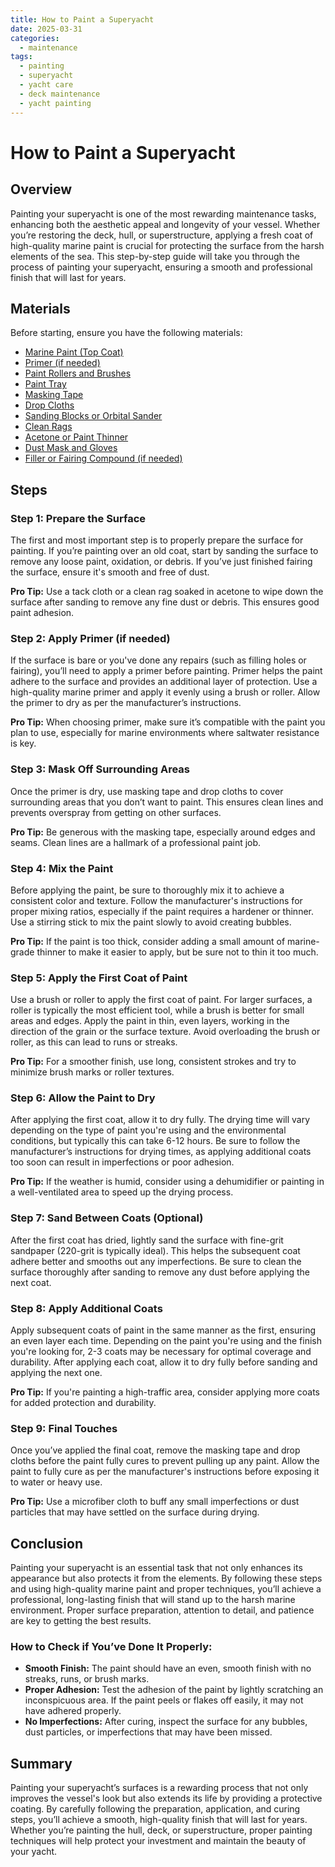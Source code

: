 ```yaml
---
title: How to Paint a Superyacht
date: 2025-03-31
categories:
  - maintenance
tags:
  - painting
  - superyacht
  - yacht care
  - deck maintenance
  - yacht painting
---
```


# How to Paint a Superyacht

## Overview

Painting your superyacht is one of the most rewarding maintenance tasks, enhancing both the aesthetic appeal and longevity of your vessel. Whether you’re restoring the deck, hull, or superstructure, applying a fresh coat of high-quality marine paint is crucial for protecting the surface from the harsh elements of the sea. This step-by-step guide will take you through the process of painting your superyacht, ensuring a smooth and professional finish that will last for years.

## Materials

Before starting, ensure you have the following materials:

- [Marine Paint (Top Coat)](https://www.amazon.com/dp/B09XXX)  
- [Primer (if needed)](https://www.amazon.com/dp/B09XXX)  
- [Paint Rollers and Brushes](https://www.amazon.com/dp/B09XXX)  
- [Paint Tray](https://www.amazon.com/dp/B09XXX)  
- [Masking Tape](https://www.amazon.com/dp/B09XXX)  
- [Drop Cloths](https://www.amazon.com/dp/B09XXX)  
- [Sanding Blocks or Orbital Sander](https://www.amazon.com/dp/B09XXX)  
- [Clean Rags](https://www.amazon.com/dp/B09XXX)  
- [Acetone or Paint Thinner](https://www.amazon.com/dp/B09XXX)  
- [Dust Mask and Gloves](https://www.amazon.com/dp/B09XXX)  
- [Filler or Fairing Compound (if needed)](https://www.amazon.com/dp/B09XXX)

## Steps

### Step 1: Prepare the Surface
The first and most important step is to properly prepare the surface for painting. If you’re painting over an old coat, start by sanding the surface to remove any loose paint, oxidation, or debris. If you’ve just finished fairing the surface, ensure it's smooth and free of dust.

**Pro Tip:** Use a tack cloth or a clean rag soaked in acetone to wipe down the surface after sanding to remove any fine dust or debris. This ensures good paint adhesion.

### Step 2: Apply Primer (if needed)
If the surface is bare or you've done any repairs (such as filling holes or fairing), you’ll need to apply a primer before painting. Primer helps the paint adhere to the surface and provides an additional layer of protection. Use a high-quality marine primer and apply it evenly using a brush or roller. Allow the primer to dry as per the manufacturer’s instructions.

**Pro Tip:** When choosing primer, make sure it’s compatible with the paint you plan to use, especially for marine environments where saltwater resistance is key.

### Step 3: Mask Off Surrounding Areas
Once the primer is dry, use masking tape and drop cloths to cover surrounding areas that you don’t want to paint. This ensures clean lines and prevents overspray from getting on other surfaces.

**Pro Tip:** Be generous with the masking tape, especially around edges and seams. Clean lines are a hallmark of a professional paint job.

### Step 4: Mix the Paint
Before applying the paint, be sure to thoroughly mix it to achieve a consistent color and texture. Follow the manufacturer's instructions for proper mixing ratios, especially if the paint requires a hardener or thinner. Use a stirring stick to mix the paint slowly to avoid creating bubbles.

**Pro Tip:** If the paint is too thick, consider adding a small amount of marine-grade thinner to make it easier to apply, but be sure not to thin it too much.

### Step 5: Apply the First Coat of Paint
Use a brush or roller to apply the first coat of paint. For larger surfaces, a roller is typically the most efficient tool, while a brush is better for small areas and edges. Apply the paint in thin, even layers, working in the direction of the grain or the surface texture. Avoid overloading the brush or roller, as this can lead to runs or streaks.

**Pro Tip:** For a smoother finish, use long, consistent strokes and try to minimize brush marks or roller textures.

### Step 6: Allow the Paint to Dry
After applying the first coat, allow it to dry fully. The drying time will vary depending on the type of paint you're using and the environmental conditions, but typically this can take 6-12 hours. Be sure to follow the manufacturer’s instructions for drying times, as applying additional coats too soon can result in imperfections or poor adhesion.

**Pro Tip:** If the weather is humid, consider using a dehumidifier or painting in a well-ventilated area to speed up the drying process.

### Step 7: Sand Between Coats (Optional)
After the first coat has dried, lightly sand the surface with fine-grit sandpaper (220-grit is typically ideal). This helps the subsequent coat adhere better and smooths out any imperfections. Be sure to clean the surface thoroughly after sanding to remove any dust before applying the next coat.

### Step 8: Apply Additional Coats
Apply subsequent coats of paint in the same manner as the first, ensuring an even layer each time. Depending on the paint you're using and the finish you're looking for, 2-3 coats may be necessary for optimal coverage and durability. After applying each coat, allow it to dry fully before sanding and applying the next one.

**Pro Tip:** If you're painting a high-traffic area, consider applying more coats for added protection and durability.

### Step 9: Final Touches
Once you’ve applied the final coat, remove the masking tape and drop cloths before the paint fully cures to prevent pulling up any paint. Allow the paint to fully cure as per the manufacturer's instructions before exposing it to water or heavy use.

**Pro Tip:** Use a microfiber cloth to buff any small imperfections or dust particles that may have settled on the surface during drying.

## Conclusion

Painting your superyacht is an essential task that not only enhances its appearance but also protects it from the elements. By following these steps and using high-quality marine paint and proper techniques, you’ll achieve a professional, long-lasting finish that will stand up to the harsh marine environment. Proper surface preparation, attention to detail, and patience are key to getting the best results.

### How to Check if You’ve Done It Properly:
- **Smooth Finish:** The paint should have an even, smooth finish with no streaks, runs, or brush marks.
- **Proper Adhesion:** Test the adhesion of the paint by lightly scratching an inconspicuous area. If the paint peels or flakes off easily, it may not have adhered properly.
- **No Imperfections:** After curing, inspect the surface for any bubbles, dust particles, or imperfections that may have been missed.

## Summary

Painting your superyacht’s surfaces is a rewarding process that not only improves the vessel's look but also extends its life by providing a protective coating. By carefully following the preparation, application, and curing steps, you’ll achieve a smooth, high-quality finish that will last for years. Whether you’re painting the hull, deck, or superstructure, proper painting techniques will help protect your investment and maintain the beauty of your yacht.

